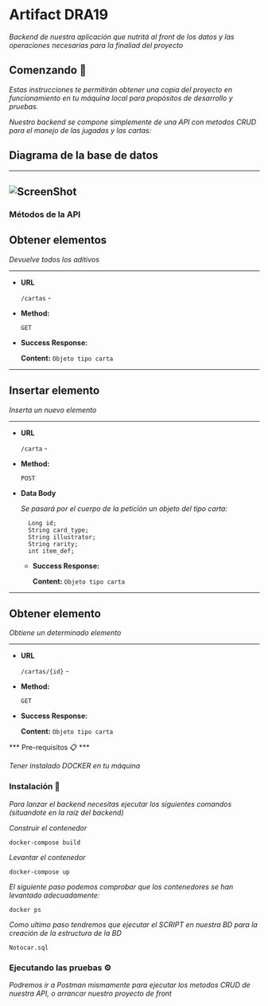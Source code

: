 # Artifact DRA19

_Backend de nuestra aplicación que nutritá al front de los datos y las operaciones necesarias para la finaliad del proyecto_

## Comenzando 🚀

_Estas instrucciones te permitirán obtener una copia del proyecto en funcionamiento en tu máquina local para propósitos de desarrollo y pruebas._

_Nuestro backend se compone simplemente de una API con metodos CRUD para el manejo de las jugadas y las cartas:_

## Diagrama de la base de datos
----
![ScreenShot](DiagramaBaseDatos.png)
----

### Métodos de la API

## Obtener elementos
_Devuelve todos los aditivos_

----
* **URL**

  `/cartas` - 

* **Method:**

  `GET`

* **Success Response:**

    **Content:** `Objeto tipo carta`
----

## Insertar elemento
_Inserta un nuevo elemento_

----
* **URL**

  `/carta` - 

* **Method:**

  `POST`

* **Data Body**

  _Se pasará por el cuerpo de la petición un objeto del tipo carta:_

  ```
    Long id;
    String card_type;
    String illustrator;
    String rarity;
    int item_def;
  ```

  * **Success Response:**

    **Content:** `Objeto tipo carta`

----

## Obtener elemento
_Obtiene un determinado elemento_

----
* **URL**

  `/cartas/{id}` - 

* **Method:**

  `GET`

* **Success Response:**

    **Content:** `Objeto tipo carta`

*** Pre-requisitos 📋 ***

_Tener instalado DOCKER en tu máquina_

### Instalación 🔧

_Para lanzar el backend necesitas ejecutar los siguientes comandos (situandote en la raíz del backend)_

_Construir el contenedor_

```
docker-compose build
```

_Levantar el contenedor_

```
docker-compose up
```

_El siguiente paso podemos comprobar que los contenedores se han levantado adecuadamente:_

```
docker ps
```

_Como ultimo paso tendremos que ejecutar el SCRIPT en nuestra BD para la creación de la estructura de la BD_

```
Notocar.sql
```

### Ejecutando las pruebas ⚙️

_Podremos ir a Postman mismamente para ejecutar los metodos CRUD de nuestra API, o arrancar nuestro proyecto de front_

